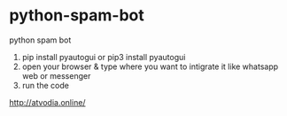 # python-spam-bot
python spam bot 

1. pip install pyautogui or pip3 install pyautogui
2. open your browser & type where you want to intigrate it like whatsapp web or messenger
3. run the code

http://atvodia.online/
